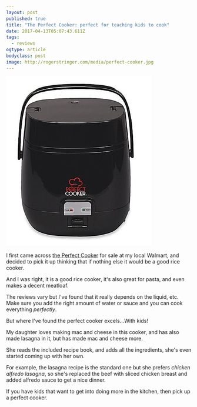```yaml
---
layout: post
published: true
title: "The Perfect Cooker: perfect for teaching kids to cook"
date: 2017-04-13T05:07:43.611Z
tags:
  - reviews
ogtype: article
bodyclass: post
image: http://rogerstringer.com/media/perfect-cooker.jpg
---
```


[![The Perfect Cooker](/media/perfect-cooker.jpg)](http://amzn.to/2oyPi6Y)

I first came across [the Perfect Cooker](http://amzn.to/2oyPi6Y) for sale at my local Walmart, and decided to pick it up thinking that if nothing else it would be a good rice cooker.

And I was right, it is a good rice cooker, it's also great for pasta, and even makes a decent meatloaf.

The reviews vary but I've found that it really depends on the liquid, etc. Make sure you add the right amount of water or sauce and you can cook everything _perfectly_.

But where I've found the perfect cooker excels...With kids!

My daughter loves making mac and cheese in this cooker, and has also made lasagna in it, but has made mac and cheese more.

She reads the included recipe book, and adds all the ingredients, she's even started coming up with her own.

For example, the lasagna recipe is the standard one but she prefers _chicken alfredo lasagna_, so she's replaced the beef with sliced chicken breast and added alfredo sauce to get a nice dinner.

If you have kids that want to get into doing more in the kitchen, then pick up a perfect cooker.
